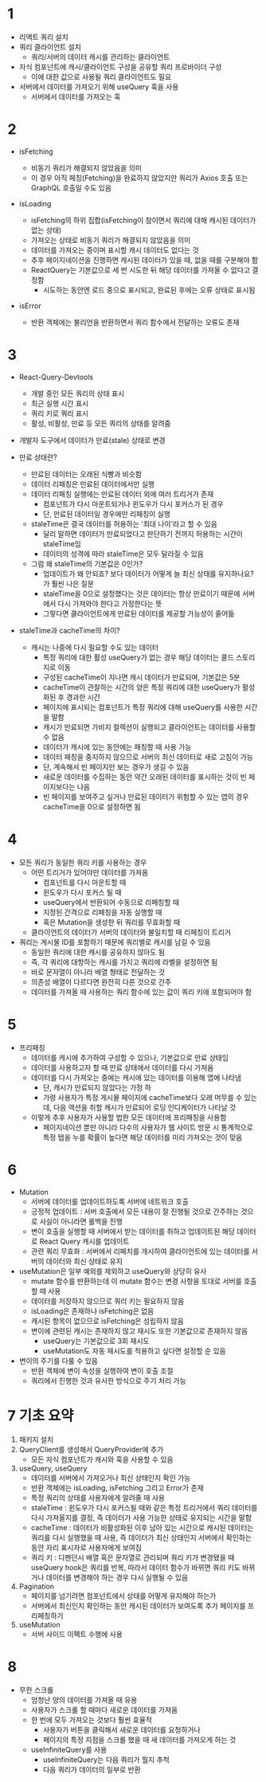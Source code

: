 # 1
- 리액트 쿼리 설치
- 쿼리 클라이언트 설치
  - 쿼리/서버의 데이터 캐시를 관리하는 클라이언트
- 자식 컴포넌트에 캐시/클라이언트 구성을 공유할 쿼리 프로바이더 구성
  - 이에 대한 값으로 사용될 쿼리 클라이언트도 필요
- 서버에서 데이터를 가져오기 위해 useQuery 훅을 사용
  - 서버에서 데이터를 가져오는 훅

# 2
- isFetching
  - 비동기 쿼리가 해결되지 않았음을 의미
  - 이 경우 아직 페칭(Fetching)을 완료하지 않았지만 쿼리가 Axios 호출 또는 GraphQL 호출일 수도 있음
- isLoading
  - isFetching의 하위 집합(isFetching이 참이면서 쿼리에 대해 캐시된 데이터가 없는 상태)
  - 가져오는 상태로 비동기 쿼리가 해결되지 않았음을 의미
  - 데이터를 가져오는 중이며 표시할 캐시 데이터도 없다는 것
  - 추후 페이지네이션을 진행하면 캐시된 데이터가 있을 때, 없을 때를 구분해야 함
  - ReactQuery는 기본값으로 세 번 시도한 뒤 해당 데이터를 가져올 수 없다고 결정함
    - 시도하는 동안엔 로드 중으로 표시되고, 완료된 후에는 오류 상태로 표시됨

- isError
  - 반환 객체에는 불리언을 반환하면서 쿼리 함수에서 전달하는 오류도 존재

# 3
- React-Query-Devtools
  - 개발 중인 모든 쿼리의 상태 표시
  - 최근 실행 시간 표시
  - 쿼리 키로 쿼리 표시
  - 활성, 비활성, 만료 등 모든 쿼리의 상태를 알려줌

- 개발자 도구에서 데이터가 만료(stale) 상태로 변경
- 만료 상태란?
  - 만료된 데이터는 오래된 식빵과 비슷함
  - 데이터 리패칭은 만료된 데이터에서만 실행
  - 데이터 리패칭 실행에는 만료된 데이터 외에 여러 트리거가 존재
    - 컴포넌트가 다시 마운트되거나 윈도우가 다시 포커스가 된 경우
    - 단, 만료된 데이터일 경우에만 리패칭이 실행
  - staleTime은 결국 데이터를 허용하는 '최대 나이'라고 할 수 있음
    - 달리 말하면 데이터가 만료되었다고 판단하기 전까지 허용하는 시간이 staleTime임
    - 데이터의 성격에 따라 staleTime은 모두 달라질 수 있음
  - 그럼 왜 staleTime의 기본값은 0인가?
    - 업데이트가 왜 안되죠? 보다 데이터가 어떻게 늘 최신 상태를 유지하나요? 가 훨씬 나은 질문
    - staleTime을 0으로 설정했다는 것은 데이터는 항상 만료이기 때문에 서버에서 다시 가져와야 한다고 가정한다는 뜻
    - 그렇다면 클라이언트에게 만료된 데이터를 제공할 가능성이 줄어듦
- staleTime과 cacheTime의 차이?
  - 캐시는 나중에 다시 필요할 수도 있는 데이터
    - 특정 쿼리에 대한 활성 useQuery가 없는 경우 해당 데이터는 콜드 스토리지로 이동
    - 구성된 cacheTime이 지나면 캐시 데이터가 만료되며, 기본값은 5분
    - cacheTime이 관찰하는 시간의 양은 특정 쿼리에 대한 useQuery가 활성화된 후 경과한 시간
    - 페이지에 표시되는 컴포넌트가 특정 쿼리에 대해 useQuery를 사용한 시간을 말함
    - 캐시가 만료되면 가비지 컬렉션이 실행되고 클라이언트는 데이터를 사용할 수 없음
    - 데이터가 캐시에 있는 동안에는 패칭할 때 사용 가능
    - 데이터 패칭을 중지하지 않으므로 서버의 최신 데이터로 새로 고침이 가능
    - 단, 계속해서 빈 페이지만 보는 경우가 생길 수 있음
    - 새로운 데이터를 수집하는 동안 약간 오래된 데이터를 표시하는 것이 빈 페이지보다는 나음
    - 빈 페이지를 보여주고 싶거나 만료된 데이터가 위험할 수 있는 앱의 경우 cacheTime을 0으로 설정하면 됨

# 4
- 모든 쿼리가 동일한 쿼리 키를 사용하는 경우
  - 어떤 트리거가 있어야만 데이터를 가져옴
    - 컴포넌트를 다시 마운트할 때
    - 윈도우가 다시 포커스 될 때
    - useQuery에서 반환되어 수동으로 리페칭할 때
    - 지정된 간격으로 리페칭을 자동 실행할 때
    - 혹은 Mutation을 생성한 뒤 쿼리를 무효화할 때
  - 클라이언트의 데이터가 서버의 데이터와 불일치할 때 리페칭이 트리거
- 쿼리는 게시물 ID를 포함하기 때문에 쿼리별로 캐시를 남길 수 있음
  - 동일한 쿼리에 대한 캐시를 공유하지 않아도 됨
  - 즉, 각 쿼리에 대항하는 캐시를 가지고 쿼리에 라벨을 설정하면 됨
  - 바로 문자열이 아니라 배열 형태로 전달하는 것
  - 의존성 배열이 다르다면 완전히 다른 것으로 간주
  - 데이터를 가져올 때 사용하는 쿼리 함수에 있는 값이 쿼리 키에 포함되어야 함

# 5
- 프리패칭
  - 데이터를 캐시에 추가하여 구성할 수 있으나, 기본값으로 만료 상태임
  - 데이터를 사용하고자 할 때 만료 상태에서 데이터를 다시 가져옴
  - 데이터를 다시 가져오는 중에는 캐시에 있는 데이터를 이용해 앱에 나타냄
    - 단, 캐시가 만료되지 않았다는 가정 하
    - 가령 사용자가 특정 게시물 페이지에 cacheTime보다 오래 머무를 수 있는데, 다음 액션을 취할 캐시가 만료되어 로딩 인디케이터가 나타날 것
  - 이렇게 추후 사용자가 사용할 법한 모든 데이터에 프리패칭을 사용함
    - 페이지네이션 뿐만 아니라 다수의 사용자가 웹 사이트 방문 시 통계적으로 특정 탭을 누를 확률이 높다면 해당 데이터를 미리 가져오는 것이 맞음

# 6
- Mutation
  - 서버에 데이터를 업데이트하도록 서버에 네트워크 호출
  - 긍정적 업데이트 : 서버 호출에서 모든 내용이 잘 진행될 것으로 간주하는 것으로 사실이 아니라면 롤백을 진행
  - 변이 호출을 실행할 때 서버에서 받는 데이터를 취하고 업데이트된 해당 데이터로 React Query 캐시를 업데이트
  - 관련 쿼리 무효화 : 서버에서 리페치를 개시하여 클라이언트에 있는 데이터를 서버의 데이터와 최신 상태로 유지
- useMutation은 일부 예외를 제외하고 useQuery와 상당히 유사
  - mutate 함수를 반환하는데 이 mutate 함수는 변경 사항을 토대로 서버를 호출할 때 사용
  - 데이터를 저장하지 않으므로 쿼리 키는 필요하지 않음
  - isLoading은 존재하나 isFetching은 없음
  - 캐시된 항목이 없으므로 isFetching은 성립하지 않음
  - 변이에 관련된 캐시는 존재하지 않고 재시도 또한 기본값으로 존재하지 않음
    - useQuery는 기본값으로 3회 재시도
    - useMutation도 자동 재시도를 적용하고 싶다면 설정할 순 있음
- 변이의 주기를 다룰 수 있음
  - 반환 객체에 변이 속성을 실행하여 변이 호출 조절
  - 쿼리에서 진행한 것과 유사한 방식으로 주기 처리 가능

# 7 기초 요약
1. 패키지 설치
2. QueryClient를 생성해서 QueryProvider에 추가
   - 모든 자식 컴포넌트가 캐시와 훅을 사용할 수 있음
3. useQuery, useQuery
   - 데이터를 서버에서 가져오거나 최신 상태인지 확인 가능
   - 반환 객체에는 isLoading, isFetching 그리고 Error가 존재
   - 특정 쿼리의 상태를 사용자에게 알려줄 때 사용
   - staleTime : 윈도우가 다시 포커스될 때와 같은 특정 트리거에서 쿼리 데이터를 다시 가져올지를 결정, 즉 데이터가 사용 가능한 상태로 유지되는 시간을 말함
   - cacheTime : 데이터가 비활성화된 이후 남아 있는 시간으로 캐시된 데이터는 쿼리를 다시 실행했을 때 사용, 즉 데이터가 최신 상태인지 서버에서 확인하는 동안 자리 표시자로 사용자에게 보여짐
   - 쿼리 키 : 디펜던시 배열 혹은 문자열로 관리되며 쿼리 키가 변경됐을 때 useQuery hook은 쿼리를 반복, 따라서 데이터 함수가 바뀌면 쿼리 키도 바뀌거나 데이터를 변경해야 하는 경우 다시 실행될 수 있음
4. Pagination
   - 페이지를 넘기려면 컴포넌트에서 상태를 어떻게 유지해야 하는가
   - 서버에서 최신인지 확인하는 동안 캐시된 데이터가 보여도록 추가 페이지를 프리페칭하기
5. useMutation
   - 서버 사이드 이펙트 수행에 사용

# 8
- 무한 스크롤
  - 엄청난 양의 데이터를 가져올 때 유용
  - 사용자가 스크롤 할 때마다 새로운 데이터를 가져옴
  - 한 번에 모두 가져오는 것보다 훨씬 효율적
    - 사용자가 버튼을 클릭해서 새로운 데이터를 요청하거나
    - 페이지의 특정 지점을 스크롤 했을 때 새 데이터를 가져오게 하는 것
  - useInfiniteQuery를 사용
    - useInfiniteQuery는 다음 쿼리가 뭘지 추척
    - 다음 쿼리가 데이터의 일부로 반환

